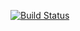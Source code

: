 [![Build Status](https://travis-ci.org/biobob/family.svg?branch=master)](https://travis-ci.org/biobob/family)
